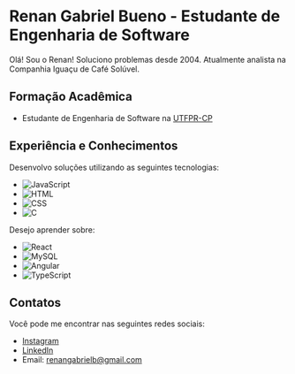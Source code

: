# Renan Gabriel Bueno - Estudante de Engenharia de Software

Olá! Sou o Renan!
Soluciono problemas desde 2004.
Atualmente analista na Companhia Iguaçu de Café Solúvel.

## Formação Acadêmica
- Estudante de Engenharia de Software na [UTFPR-CP](https://www.utfpr.edu.br/)

## Experiência e Conhecimentos
Desenvolvo soluções utilizando as seguintes tecnologias:
- ![JavaScript](https://img.shields.io/badge/-JavaScript-F7DF1E?style=flat&logo=javascript&logoColor=white)
- ![HTML](https://img.shields.io/badge/-HTML5-E34F26?style=flat&logo=html5&logoColor=white)
- ![CSS](https://img.shields.io/badge/-CSS3-1572B6?style=flat&logo=css3&logoColor=white)
- ![C](https://img.shields.io/badge/-C-A8B9CC?style=flat&logo=c&logoColor=white)

Desejo aprender sobre:
- ![React](https://img.shields.io/badge/-React-61DAFB?style=flat&logo=react&logoColor=white)
- ![MySQL](https://img.shields.io/badge/-MySQL-4479A1?style=flat&logo=mysql&logoColor=white)
- ![Angular](https://img.shields.io/badge/-Angular-DD0031?style=flat&logo=angular&logoColor=white)
- ![TypeScript](https://img.shields.io/badge/-TypeScript-3178C6?style=flat&logo=typescript&logoColor=white)

## Contatos
Você pode me encontrar nas seguintes redes sociais:
- [Instagram](https://www.instagram.com/renangabrielb/)
- [LinkedIn](https://www.linkedin.com/in/renan-gabriel-bueno-85b264285/)
- Email: renangabrielb@gmail.com
